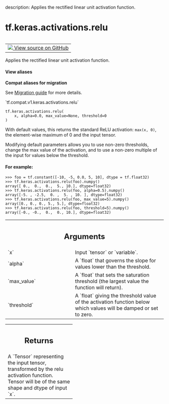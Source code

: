 description: Applies the rectified linear unit activation function.

<div itemscope itemtype="http://developers.google.com/ReferenceObject">
<meta itemprop="name" content="tf.keras.activations.relu" />
<meta itemprop="path" content="Stable" />
</div>

# tf.keras.activations.relu

<!-- Insert buttons and diff -->

<table class="tfo-notebook-buttons tfo-api nocontent" align="left">
<td>
  <a target="_blank" href="https://github.com/tensorflow/tensorflow/blob/r2.2/tensorflow/python/keras/activations.py#L198-L235">
    <img src="https://www.tensorflow.org/images/GitHub-Mark-32px.png" />
    View source on GitHub
  </a>
</td>
</table>



Applies the rectified linear unit activation function.

<section class="expandable">
  <h4 class="showalways">View aliases</h4>
  <p>
<b>Compat aliases for migration</b>
<p>See
<a href="https://www.tensorflow.org/guide/migrate">Migration guide</a> for
more details.</p>
<p>`tf.compat.v1.keras.activations.relu`</p>
</p>
</section>

<pre class="devsite-click-to-copy prettyprint lang-py tfo-signature-link">
<code>tf.keras.activations.relu(
    x, alpha=0.0, max_value=None, threshold=0
)
</code></pre>



<!-- Placeholder for "Used in" -->

With default values, this returns the standard ReLU activation:
`max(x, 0)`, the element-wise maximum of 0 and the input tensor.

Modifying default parameters allows you to use non-zero thresholds,
change the max value of the activation,
and to use a non-zero multiple of the input for values below the threshold.

#### For example:



```
>>> foo = tf.constant([-10, -5, 0.0, 5, 10], dtype = tf.float32)
>>> tf.keras.activations.relu(foo).numpy()
array([ 0.,  0.,  0.,  5., 10.], dtype=float32)
>>> tf.keras.activations.relu(foo, alpha=0.5).numpy()
array([-5. , -2.5,  0. ,  5. , 10. ], dtype=float32)
>>> tf.keras.activations.relu(foo, max_value=5).numpy()
array([0., 0., 0., 5., 5.], dtype=float32)
>>> tf.keras.activations.relu(foo, threshold=5).numpy()
array([-0., -0.,  0.,  0., 10.], dtype=float32)
```

<!-- Tabular view -->
 <table class="responsive fixed orange">
<colgroup><col width="214px"><col></colgroup>
<tr><th colspan="2"><h2 class="add-link">Arguments</h2></th></tr>

<tr>
<td>
`x`
</td>
<td>
Input `tensor` or `variable`.
</td>
</tr><tr>
<td>
`alpha`
</td>
<td>
A `float` that governs the slope for values lower than the
threshold.
</td>
</tr><tr>
<td>
`max_value`
</td>
<td>
A `float` that sets the saturation threshold (the largest value
the function will return).
</td>
</tr><tr>
<td>
`threshold`
</td>
<td>
A `float` giving the threshold value of the activation function
below which values will be damped or set to zero.
</td>
</tr>
</table>



<!-- Tabular view -->
 <table class="responsive fixed orange">
<colgroup><col width="214px"><col></colgroup>
<tr><th colspan="2"><h2 class="add-link">Returns</h2></th></tr>
<tr class="alt">
<td colspan="2">
A `Tensor` representing the input tensor,
transformed by the relu activation function.
Tensor will be of the same shape and dtype of input `x`.
</td>
</tr>

</table>


